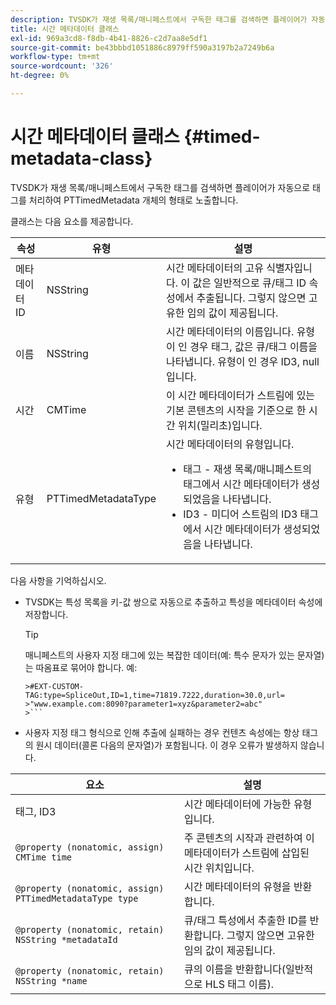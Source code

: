 ```yaml
---
description: TVSDK가 재생 목록/매니페스트에서 구독한 태그를 검색하면 플레이어가 자동으로 태그를 처리하여 PTTimedMetadata 개체의 형태로 노출합니다.
title: 시간 메타데이터 클래스
exl-id: 969a3cd8-f8db-4b41-8826-c2d7aa8e5df1
source-git-commit: be43bbbd1051886c8979ff590a3197b2a7249b6a
workflow-type: tm+mt
source-wordcount: '326'
ht-degree: 0%

---
```


# 시간 메타데이터 클래스 {#timed-metadata-class}

TVSDK가 재생 목록/매니페스트에서 구독한 태그를 검색하면 플레이어가 자동으로 태그를 처리하여 PTTimedMetadata 개체의 형태로 노출합니다.

클래스는 다음 요소를 제공합니다.

<table id="table_FFC56AC5B1E04DA99C9309C0223ABA90"> 
 <thead> 
  <tr> 
   <th colname="col1" class="entry"><b>속성</b></th> 
   <th colname="col02" class="entry"><b>유형</b> </th> 
   <th colname="col2" class="entry"><b>설명</b></th> 
  </tr>
 </thead>
 <tbody> 
  <tr> 
   <td colname="col1"> <span class="codeph"> 메타데이터 ID</span> </td> 
   <td colname="col02"><span class="codeph"> NSString</span> </td> 
   <td colname="col2"> 시간 메타데이터의 고유 식별자입니다. 이 값은 일반적으로 큐/태그 ID 속성에서 추출됩니다. 그렇지 않으면 고유한 임의 값이 제공됩니다. </td> 
  </tr> 
  <tr> 
   <td colname="col1"><span class="codeph"> 이름</span> </td> 
   <td colname="col02"><span class="codeph"> NSString</span></td> 
   <td colname="col2"> 시간 메타데이터의 이름입니다. 유형이 인 경우 <span class="codeph"> 태그</span>, 값은 큐/태그 이름을 나타냅니다. 유형이 인 경우 <span class="codeph"> ID3</span>, null입니다. </td> 
  </tr> 
  <tr> 
   <td colname="col1"><span class="codeph"> 시간</span> </td> 
   <td colname="col02"><span class="codeph"> CMTime</span></td> 
   <td colname="col2"> 이 시간 메타데이터가 스트림에 있는 기본 콘텐츠의 시작을 기준으로 한 시간 위치(밀리초)입니다. </td> 
  </tr> 
  <tr> 
   <td colname="col1"><span class="codeph"> 유형</span> </td> 
   <td colname="col02"> <span class="codeph"> PTTimedMetadataType</span></td> 
   <td colname="col2">시간 메타데이터의 유형입니다. 
    <ul id="ul_70FBFB33E9F846D8B38592560CCE9560"> 
     <li id="li_739D30561BFB4D9B97DF212E4880BA2C">태그 - 재생 목록/매니페스트의 태그에서 시간 메타데이터가 생성되었음을 나타냅니다. </li> 
     <li id="li_E785E1DEF1CC4D9DBE7764E5D05EFAFC">ID3 - 미디어 스트림의 ID3 태그에서 시간 메타데이터가 생성되었음을 나타냅니다. </li> 
    </ul> </td> 
  </tr> 
 </tbody> 
</table>

<!--<a id="section_737CC47997F74F80A3C5C6171ADE120E"></a>-->

다음 사항을 기억하십시오.

* TVSDK는 특성 목록을 키-값 쌍으로 자동으로 추출하고 특성을 메타데이터 속성에 저장합니다.

   >[!TIP]
   >
   >매니페스트의 사용자 지정 태그에 있는 복잡한 데이터(예: 특수 문자가 있는 문자열)는 따옴표로 묶어야 합니다. 예:
   >
   >
   ```
   >#EXT-CUSTOM-TAG:type=SpliceOut,ID=1,time=71819.7222,duration=30.0,url=
   >"www.example.com:8090?parameter1=xyz&parameter2=abc"
   >```

* 사용자 지정 태그 형식으로 인해 추출에 실패하는 경우 컨텐츠 속성에는 항상 태그의 원시 데이터(콜론 다음의 문자열)가 포함됩니다. 이 경우 오류가 발생하지 않습니다.

| **요소** | **설명** |
|---|---|
| 태그, ID3 | 시간 메타데이터에 가능한 유형입니다. |
| `@property (nonatomic, assign) CMTime time` | 주 콘텐츠의 시작과 관련하여 이 메타데이터가 스트림에 삽입된 시간 위치입니다. |
| `@property (nonatomic, assign) PTTimedMetadataType type` | 시간 메타데이터의 유형을 반환합니다. |
| `@property (nonatomic, retain) NSString *metadataId` | 큐/태그 특성에서 추출한 ID를 반환합니다. 그렇지 않으면 고유한 임의 값이 제공됩니다. |
| `@property (nonatomic, retain) NSString *name` | 큐의 이름을 반환합니다(일반적으로 HLS 태그 이름). |
